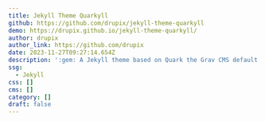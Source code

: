 ```yaml
---
title: Jekyll Theme Quarkyll
github: https://github.com/drupix/jekyll-theme-quarkyll
demo: https://drupix.github.io/jekyll-theme-quarkyll/
author: drupix
author_link: https://github.com/drupix
date: 2023-11-27T09:27:14.654Z
description: ':gem: A Jekyll theme based on Quark the Grav CMS default theme.'
ssg:
  - Jekyll
css: []
cms: []
category: []
draft: false
---
```

